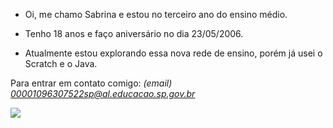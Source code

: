 - Oi, me chamo Sabrina e estou no terceiro ano do ensino médio.

- Tenho 18 anos e faço aniversário no dia 23/05/2006.

- Atualmente estou explorando essa nova rede de ensino, porém já usei o Scratch e o Java.

Para entrar em contato comigo: *(email) 00001096307522sp@al.educacao.sp.gov.br* 

![](https://media1.tenor.com/m/gxdny_2Tt-cAAAAd/puppy-tired.gif)
